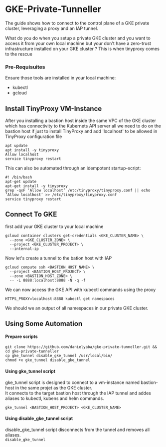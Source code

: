 # GKE-Private-Tunneller
The guide shows how to connect to the control plane of a GKE private cluster, leveraging a proxy and an IAP tunnel.  

What do you do when you setup a private GKE cluster and you want to access it from your own local machine but your don't have a zero-trust infrastructure installed on your GKE cluster ?
This is when tinyproxy comes to the rescue

### Pre-Requisuites
Ensure those tools are installed in your local machine:
* kubectl
* gcloud

## Install TinyProxy VM-Instance
After you installing a bastion host inside the same VPC of the GKE cluster which has connectivity to the Kubernets API server all we need to do on the bastion host if just to install TinyProxy and add 'localhost' to be allowed in TinyProxy configuration file

```
apt update
apt install -y tinyproxy
Allow localhost
service tinyproxy restart
```

This can also be automated through an idempotent startup-script:
```
#! /bin/bash
apt-get update
apt-get install -y tinyproxy
grep -qxF ‘Allow localhost’ /etc/tinyproxy/tinyproxy.conf || echo ‘Allow localhost’ >> /etc/tinyproxy/tinyproxy.conf
service tinyproxy restart
```

## Connect To GKE
first add your GKE cluster to your local machine
```
gcloud container clusters get-credentials <GKE_CLUSTER_NAME> \
  --zone <GKE_CLUSTER_ZONE> \
  --project <GKE_CLUSTER_PROJECT> \
  --internal-ip
``` 

Now let's create a tunnel to the bation host with IAP
```
gcloud compute ssh <BASTION_HOST_NAME> \
  --project <BASTION_HOST_PROJECT> \
  --zone <BASTION_HOST_ZONE> \
  -- -L 8888:localhost:8888 -N -q -f
```

We can now access the GKE API with kubectl commands using the proxy  
```
HTTPS_PROXY=localhost:8888 kubectl get namespaces
```
We should we an output of all namespaces in our private GKE cluster.  

## Using Some Automation
#### Prepare scripts
```
git clone https://github.com/danielyaba/gke-private-tunneller.git && cd gke-private-tunneller
cp gke_tunnel disable_gke_tunnel /usr/local/bin/
chmod +x gke_tunnel disable_gke_tunnel
```

#### Using gke_tunnel script
gke_tunnel script is designed to connect to a vm-instance named bastion-host in the same projet as the GKE cluster.  
It connects to the target bastion host through the IAP tunnel and addes aliases to kubectl, kubens and helm commands.  

```
gke_tunnel <BASTION_HOST_PROJECT> <GKE_CLUSTER_NAME>
```

#### Using disable_gke_tunnel script
disable_gke_tunnel script disconnects from the tunnel and removes all aliases.  
```disable_gke_tunnel```
